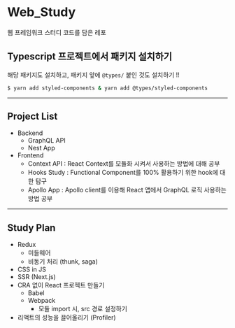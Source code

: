 # Web_Study
웹 프레임워크 스터디 코드를 담은 레포


## Typescript 프로젝트에서 패키지 설치하기
해당 패키지도 설치하고, 패키지 앞에 `@types/` 붙인 것도 설치하기 !!
```bash
$ yarn add styled-components & yarn add @types/styled-components
```

---

## Project List
* Backend
  * GraphQL API
  * Nest App
* Frontend
  * Context API : React Context를 모듈화 시켜서 사용하는 방법에 대해 공부
  * Hooks Study : Functional Component를 100% 활용하기 위한 hook에 대한 탐구
  * Apollo App  : Apollo client를 이용해 React 앱에서 GraphQL 로직 사용하는 방법 공부

---
## Study Plan
* Redux
  - 미들웨어
  - 비동기 처리 (thunk, saga)
* CSS in JS
* SSR (Next.js)
* CRA 없이 React 프로젝트 만들기
  - Babel
  - Webpack
    - 모듈 import 시, src 경로 설정하기
* 리액트의 성능을 끌어올리기 (Profiler)